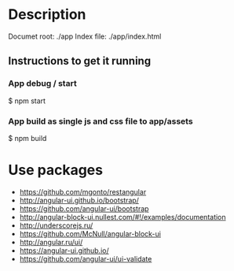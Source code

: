 # Description

Documet root: ./app
Index file: ./app/index.html

## Instructions to get it running

### App debug / start

$ npm start

### App build as single js and css file to app/assets

$ npm build

# Use packages

* https://github.com/mgonto/restangular
* http://angular-ui.github.io/bootstrap/
 * https://github.com/angular-ui/bootstrap
* http://angular-block-ui.nullest.com/#!/examples/documentation
* http://underscorejs.ru/
* https://github.com/McNull/angular-block-ui
* http://angular.ru/ui/
 * https://angular-ui.github.io/
* https://github.com/angular-ui/ui-validate